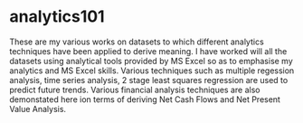 # analytics101
These are my various works on datasets to which different analytics techniques have been applied to derive meaning.
I have worked will all the datasets using analytical tools provided by MS Excel so as to emphasise my analytics and MS Excel skills.
Various techniques such as multiple regession analysis, time series analysis, 2 stage least squares regression are used to predict future trends.
Various financial analysis techniques are also demonstated here ion terms of deriving Net Cash Flows and Net Present Value Analysis.
